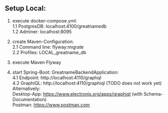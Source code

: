 ## Setup Local:
1. execute docker-compose.yml: <br />
1.1 PostgresDB: localhost:4100/greatnamedb <br />
1.2 Adminer: localhost:8095 <br />

2. create Maven-Configuration: <br />
2.1 Command line: flyway:migrate <br />
2.2 Profiles: LOCAL_greatname_db <br />
3. execute Maven Flyway <br />

4. start Spring-Boot: GreatnameBackendApplication:<br />
4.1 Endpoint: http://localhost:4110/graphql <br />
4.2 GraphiQL: http://localhost:4110/graphiql (TODO does not work yet) <br />
Alternatively: <br />
Desktop-App: https://www.electronjs.org/apps/graphiql (with Schema-Documentation) <br />
Postman: https://www.postman.com